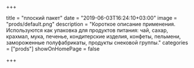 +++

title = "плоский пакет"
date = "2019-06-03T16:24:10+03:00"
image = "prods/default.png"
description = "Короткое описание применения. Используются как упаковка для продуктов питания: чай, сахар, крахмал, мука, печенье, кондитерские изделия, конфеты, пельмени, замороженные полуфабрикаты, продукты снековой группы."
categories = ["prods"]
showOnHomePage = false

+++